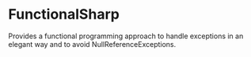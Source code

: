 # FunctionalSharp
Provides a functional programming approach to handle exceptions in an elegant way and to avoid NullReferenceExceptions.
